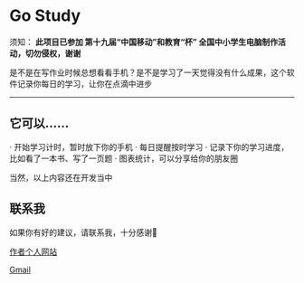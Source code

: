 # Go Study

须知：
**此项目已参加 第十九届“中国移动”和教育“杯” 全国中小学生电脑制作活动，切勿侵权，谢谢**

是不是在写作业时候总想看看手机？是不是学习了一天觉得没有什么成果，这个软件记录你每日的学习，让你在点滴中进步

---

## 它可以……

· 开始学习计时，暂时放下你的手机
· 每日提醒按时学习
· 记录下你的学习进度，比如看了一本书、写了一页题
· 图表统计，可以分享给你的朋友圈

当然，以上内容还在开发当中

## 联系我

如果你有好的建议，请联系我，十分感谢🙏

[作者个人网站](http://himself65.com)

[Gmail](himself6565@gmailcom)
